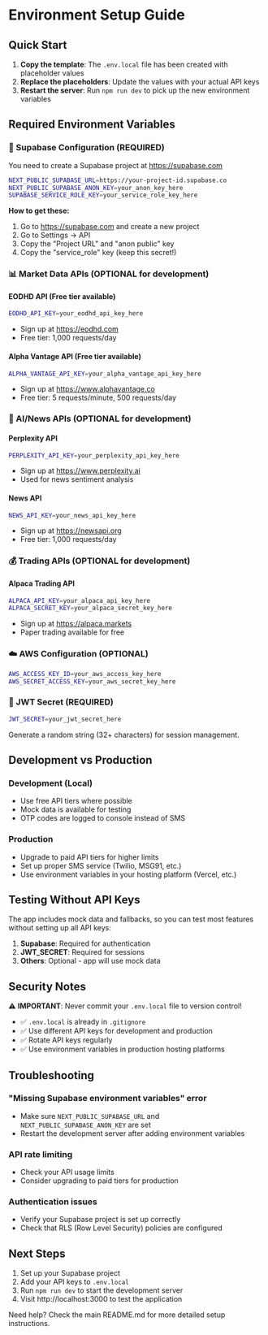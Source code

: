 # Environment Setup Guide

## Quick Start

1. **Copy the template**: The `.env.local` file has been created with placeholder values
2. **Replace the placeholders**: Update the values with your actual API keys
3. **Restart the server**: Run `npm run dev` to pick up the new environment variables

## Required Environment Variables

### 🔐 Supabase Configuration (REQUIRED)
You need to create a Supabase project at https://supabase.com

```bash
NEXT_PUBLIC_SUPABASE_URL=https://your-project-id.supabase.co
NEXT_PUBLIC_SUPABASE_ANON_KEY=your_anon_key_here
SUPABASE_SERVICE_ROLE_KEY=your_service_role_key_here
```

**How to get these:**
1. Go to https://supabase.com and create a new project
2. Go to Settings → API
3. Copy the "Project URL" and "anon public" key
4. Copy the "service_role" key (keep this secret!)

### 📊 Market Data APIs (OPTIONAL for development)

#### EODHD API (Free tier available)
```bash
EODHD_API_KEY=your_eodhd_api_key_here
```
- Sign up at https://eodhd.com
- Free tier: 1,000 requests/day

#### Alpha Vantage API (Free tier available)
```bash
ALPHA_VANTAGE_API_KEY=your_alpha_vantage_api_key_here
```
- Sign up at https://www.alphavantage.co
- Free tier: 5 requests/minute, 500 requests/day

### 🤖 AI/News APIs (OPTIONAL for development)

#### Perplexity API
```bash
PERPLEXITY_API_KEY=your_perplexity_api_key_here
```
- Sign up at https://www.perplexity.ai
- Used for news sentiment analysis

#### News API
```bash
NEWS_API_KEY=your_news_api_key_here
```
- Sign up at https://newsapi.org
- Free tier: 1,000 requests/day

### 💰 Trading APIs (OPTIONAL for development)

#### Alpaca Trading API
```bash
ALPACA_API_KEY=your_alpaca_api_key_here
ALPACA_SECRET_KEY=your_alpaca_secret_key_here
```
- Sign up at https://alpaca.markets
- Paper trading available for free

### ☁️ AWS Configuration (OPTIONAL)
```bash
AWS_ACCESS_KEY_ID=your_aws_access_key_here
AWS_SECRET_ACCESS_KEY=your_aws_secret_key_here
```

### 🔑 JWT Secret (REQUIRED)
```bash
JWT_SECRET=your_jwt_secret_here
```
Generate a random string (32+ characters) for session management.

## Development vs Production

### Development (Local)
- Use free API tiers where possible
- Mock data is available for testing
- OTP codes are logged to console instead of SMS

### Production
- Upgrade to paid API tiers for higher limits
- Set up proper SMS service (Twilio, MSG91, etc.)
- Use environment variables in your hosting platform (Vercel, etc.)

## Testing Without API Keys

The app includes mock data and fallbacks, so you can test most features without setting up all API keys:

1. **Supabase**: Required for authentication
2. **JWT_SECRET**: Required for sessions
3. **Others**: Optional - app will use mock data

## Security Notes

⚠️ **IMPORTANT**: Never commit your `.env.local` file to version control!

- ✅ `.env.local` is already in `.gitignore`
- ✅ Use different API keys for development and production
- ✅ Rotate API keys regularly
- ✅ Use environment variables in production hosting platforms

## Troubleshooting

### "Missing Supabase environment variables" error
- Make sure `NEXT_PUBLIC_SUPABASE_URL` and `NEXT_PUBLIC_SUPABASE_ANON_KEY` are set
- Restart the development server after adding environment variables

### API rate limiting
- Check your API usage limits
- Consider upgrading to paid tiers for production

### Authentication issues
- Verify your Supabase project is set up correctly
- Check that RLS (Row Level Security) policies are configured

## Next Steps

1. Set up your Supabase project
2. Add your API keys to `.env.local`
3. Run `npm run dev` to start the development server
4. Visit http://localhost:3000 to test the application

Need help? Check the main README.md for more detailed setup instructions. 